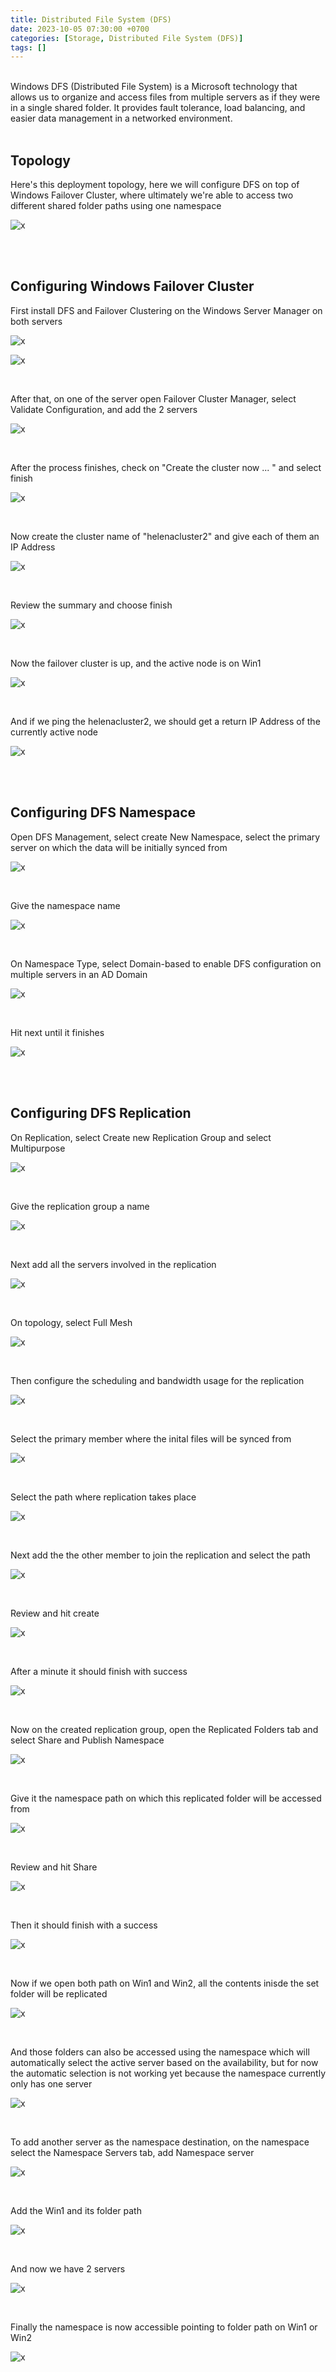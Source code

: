 ```yaml
---
title: Distributed File System (DFS)
date: 2023-10-05 07:30:00 +0700
categories: [Storage, Distributed File System (DFS)]
tags: []
---
```


<br>
Windows DFS (Distributed File System) is a Microsoft technology that allows us to organize and access files from multiple servers as if they were in a single shared folder. It provides fault tolerance, load balancing, and easier data management in a networked environment. 


<br>
<br>

## Topology

Here's this deployment topology, here we will configure DFS on top of Windows Failover Cluster, where ultimately we're able to access two different shared folder paths using one namespace

![x](/static/2023-10-06-dfs/00.png)

<br>
<br>

## Configuring Windows Failover Cluster

First install DFS and Failover Clustering on the Windows Server Manager on both servers

![x](/static/2023-10-06-dfs/01.png)

![x](/static/2023-10-06-dfs/02.png)

<br>

After that, on one of the server open Failover Cluster Manager, select Validate Configuration, and add the 2 servers

![x](/static/2023-10-06-dfs/03.png)

<br>

After the process finishes, check on "Create the cluster now ... " and select finish

![x](/static/2023-10-06-dfs/05.png)

<br>

Now create the cluster name of "helenacluster2" and give each of them an IP Address

![x](/static/2023-10-06-dfs/06.png)

<br>

Review the summary and choose finish

![x](/static/2023-10-06-dfs/07.png)

<br>

Now the failover cluster is up, and the active node is on Win1

![x](/static/2023-10-06-dfs/08.png)

<br>

And if we ping the helenacluster2, we should get a return IP Address of the currently active node

![x](/static/2023-10-06-dfs/08a.png)

<br>
<br>

## Configuring DFS Namespace

Open DFS Management, select create New Namespace, select the primary server on which the data will be initially synced from

![x](/static/2023-10-06-dfs/11.png)

<br>

Give the namespace name

![x](/static/2023-10-06-dfs/12.png)

<br>

On Namespace Type, select Domain-based to enable DFS configuration on multiple servers in an AD Domain

![x](/static/2023-10-06-dfs/13.png)

<br>

Hit next until it finishes

![x](/static/2023-10-06-dfs/14.png)

<br>
<br>

## Configuring DFS Replication

On Replication, select Create new Replication Group and select Multipurpose 

![x](/static/2023-10-06-dfs/15.png)

<br>

Give the replication group a name

![x](/static/2023-10-06-dfs/16.png)

<br>

Next add all the servers involved in the replication

![x](/static/2023-10-06-dfs/17.png)

<br>

On topology, select Full Mesh

![x](/static/2023-10-06-dfs/18.png)

<br>

Then configure the scheduling and bandwidth usage for the replication

![x](/static/2023-10-06-dfs/19.png)

<br>

Select the primary member where the inital files will be synced from

![x](/static/2023-10-06-dfs/20.png)

<br>

Select the path where replication takes place

![x](/static/2023-10-06-dfs/21.png)

<br>

Next add the the other member to join the replication and select the path

![x](/static/2023-10-06-dfs/22.png)

<br>

Review and hit create

![x](/static/2023-10-06-dfs/23.png)

<br>

After a minute it should finish with success

![x](/static/2023-10-06-dfs/24.png)

<br>

Now on the created replication group, open the Replicated Folders tab and select Share and Publish Namespace

![x](/static/2023-10-06-dfs/25.png)

<br>

Give it the namespace path on which this replicated folder will be accessed from

![x](/static/2023-10-06-dfs/26.png)

<br>

Review and hit Share

![x](/static/2023-10-06-dfs/27.png)

<br>

Then it should finish with a success

![x](/static/2023-10-06-dfs/28.png)

<br>

Now if we open both path on Win1 and Win2, all the contents inisde the set folder will be replicated

![x](/static/2023-10-06-dfs/29.png)

<br>

And those folders can also be accessed using the namespace which will automatically select the active server based on the availability, but for now the automatic selection is not working yet because the namespace currently only has one server

![x](/static/2023-10-06-dfs/29a.png)

<br>

To add another server as the namespace destination, on the namespace select the Namespace Servers tab, add Namespace server

![x](/static/2023-10-06-dfs/30.png)

<br>

Add the Win1 and its folder path

![x](/static/2023-10-06-dfs/31.png)

<br>

And now we have 2 servers

![x](/static/2023-10-06-dfs/32.png)

<br>

Finally the namespace is now accessible pointing to folder path on Win1 or Win2

![x](/static/2023-10-06-dfs/33.png)

<br>


